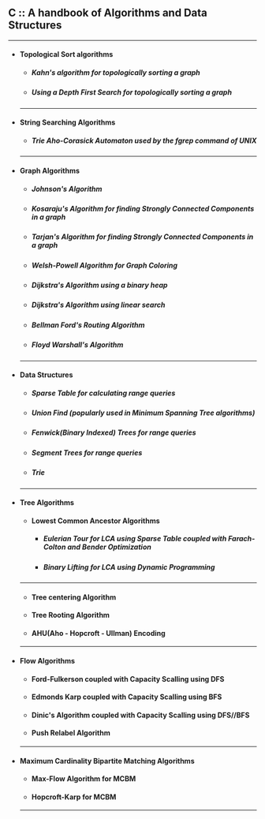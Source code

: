## C :: A handbook of Algorithms and Data Structures
---
* #### Topological Sort algorithms
	* ##### Kahn's algorithm for topologically sorting a graph
	* ##### Using a Depth First Search for topologically sorting a graph
	---
* #### String Searching Algorithms
	* ##### Trie Aho-Corasick Automaton used by the fgrep command of UNIX
	---
* #### Graph Algorithms
	* ##### Johnson's Algorithm 
	* ##### Kosaraju's Algorithm for finding Strongly Connected Components in a graph
	* ##### Tarjan's Algorithm for finding Strongly Connected Components in a graph
	* ##### Welsh-Powell Algorithm for Graph Coloring
	* ##### Dijkstra's Algorithm using a binary heap
	* ##### Dijkstra's Algorithm using linear search
	* ##### Bellman Ford's Routing Algorithm 
	* ##### Floyd Warshall's Algorithm 
	---
* #### Data Structures
	* ##### Sparse Table for calculating range queries
	* ##### Union Find (popularly used in Minimum Spanning Tree algorithms)
	* ##### Fenwick(Binary Indexed) Trees for range queries
	* ##### Segment Trees for range queries
	* ##### Trie 
	---
* #### Tree Algorithms
	* #### Lowest Common Ancestor Algorithms
		* ##### Eulerian Tour for LCA using Sparse Table coupled with Farach-Colton and Bender Optimization
		* ##### Binary Lifting for LCA using Dynamic Programming
	---
	* #### Tree centering Algorithm
	* #### Tree Rooting Algorithm
	* #### AHU(Aho - Hopcroft - Ullman) Encoding
	---
* #### Flow Algorithms
	* #### Ford-Fulkerson coupled with Capacity Scalling using DFS
	* #### Edmonds Karp coupled with Capacity Scalling using BFS
	* #### Dinic's Algorithm coupled with Capacity Scalling using DFS//BFS
	* #### Push Relabel Algorithm
	---
* #### Maximum Cardinality Bipartite Matching Algorithms
	* #### Max-Flow Algorithm for MCBM
	* #### Hopcroft-Karp for MCBM
	---
